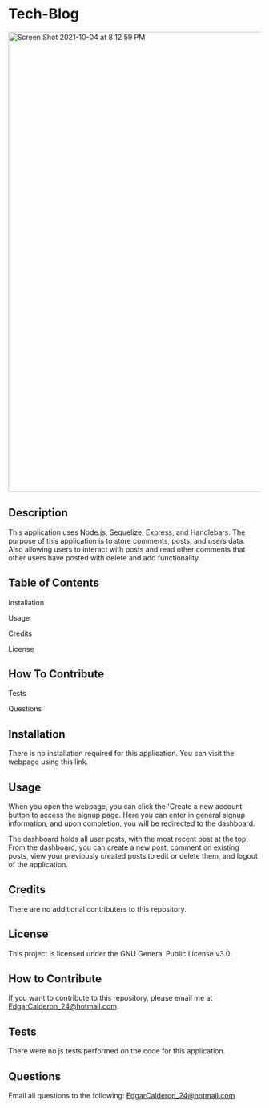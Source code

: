 # Tech-Blog

<img width="918" alt="Screen Shot 2021-10-04 at 8 12 59 PM" src="https://user-images.githubusercontent.com/87398458/135949505-6ea6ff66-5bd0-4a05-a5e0-48a2d6c1ec55.png">


## Description
This application uses Node.js, Sequelize, Express, and Handlebars. The purpose of this application is to store comments, posts, and users data. Also allowing users to interact with posts and read other comments that other users have posted with delete and add functionality.



## Table of Contents

Installation

Usage

Credits

License

## How To Contribute

Tests

Questions

## Installation

There is no installation required for this application. You can visit the webpage using this link.

## Usage

When you open the webpage, you can click the 'Create a new account' button to access the signup page. Here you can enter in general signup information, and upon completion, you will be redirected to the dashboard.

The dashboard holds all user posts, with the most recent post at the top. From the dashboard, you can create a new post, comment on existing posts, view your previously created posts to edit or delete them, and logout of the application.

## Credits

There are no additional contributers to this repository.

## License

This project is licensed under the GNU General Public License v3.0.

## How to Contribute

If you want to contribute to this repository, please email me at EdgarCalderon_24@hotmail.com.

## Tests

There were no js tests performed on the code for this application.

## Questions

Email all questions to the following: EdgarCalderon_24@hotmail.com

